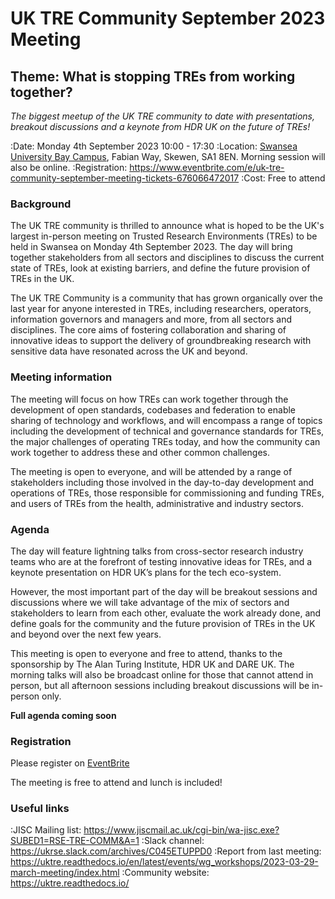 # UK TRE Community September 2023 Meeting

## Theme: What is stopping TREs from working together?

_The biggest meetup of the UK TRE community to date with presentations, breakout discussions and a keynote from HDR UK on the future of TREs!_

:Date: Monday 4th September 2023 10:00 - 17:30
:Location: [Swansea University Bay Campus](https://www.swansea.ac.uk/the-university/location/#bay-campus=is-expanded), Fabian Way, Skewen, SA1 8EN.
Morning session will also be online.
:Registration: https://www.eventbrite.com/e/uk-tre-community-september-meeting-tickets-676066472017
:Cost: Free to attend

### Background

The UK TRE community is thrilled to announce what is hoped to be the UK's largest in-person meeting on Trusted Research Environments (TREs) to be held in Swansea on Monday 4th September 2023. The day will bring together stakeholders from all sectors and disciplines to discuss the current state of TREs, look at existing barriers, and define the future provision of TREs in the UK.

The UK TRE Community is a community that has grown organically over the last year for anyone interested in TREs, including researchers, operators, information governors and managers and more, from all sectors and disciplines. The core aims of fostering collaboration and sharing of innovative ideas to support the delivery of groundbreaking research with sensitive data have resonated across the UK and beyond.

### Meeting information

The meeting will focus on how TREs can work together through the development of open standards, codebases and federation to enable sharing of technology and workflows, and will encompass a range of topics including the development of technical and governance standards for TREs, the major challenges of operating TREs today, and how the community can work together to address these and other common challenges.

The meeting is open to everyone, and will be attended by a range of stakeholders including those involved in the day-to-day development and operations of TREs, those responsible for commissioning and funding TREs, and users of TREs from the health, administrative and industry sectors.

### Agenda

The day will feature lightning talks from cross-sector research industry teams who are at the forefront of testing innovative ideas for TREs, and a keynote presentation on HDR UK’s plans for the tech eco-system.

However, the most important part of the day will be breakout sessions and discussions where we will take advantage of the mix of sectors and stakeholders to learn from each other, evaluate the work already done, and define goals for the community and the future provision of TREs in the UK and beyond over the next few years.

This meeting is open to everyone and free to attend, thanks to the sponsorship by The Alan Turing Institute, HDR UK and DARE UK. The morning talks will also be broadcast online for those that cannot attend in person, but all afternoon sessions including breakout discussions will be in-person only.

**Full agenda coming soon**

### Registration

Please register on [EventBrite](https://www.eventbrite.com/e/uk-tre-community-september-meeting-tickets-676066472017)

The meeting is free to attend and lunch is included!

### Useful links

:JISC Mailing list: https://www.jiscmail.ac.uk/cgi-bin/wa-jisc.exe?SUBED1=RSE-TRE-COMM&A=1
:Slack channel: https://ukrse.slack.com/archives/C045ETUPPD0
:Report from last meeting: https://uktre.readthedocs.io/en/latest/events/wg_workshops/2023-03-29-march-meeting/index.html
:Community website: https://uktre.readthedocs.io/
